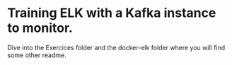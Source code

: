 # Training ELK with a Kafka instance to monitor.

Dive into the Exercices folder and the docker-elk folder where you will find some other readme.